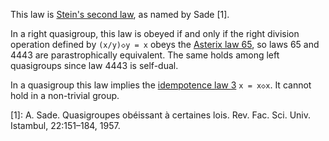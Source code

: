 This law is [Stein's second law](http://arxiv.org/abs/1509.00796), as named by Sade [1].

In a right quasigroup, this law is obeyed if and only if the right division operation defined by `(x/y)◇y = x` obeys the [Asterix law 65](https://teorth.github.io/equational_theories/implications/?65), so laws 65 and 4443 are parastrophically equivalent.  The same holds among left quasigroups since law 4443 is self-dual.

In a quasigroup this law implies the [idempotence law 3](https://teorth.github.io/equational_theories/implications/?3) `x = x◇x`.  It cannot hold in a non-trivial group.

[1]: A. Sade. Quasigroupes obéissant à certaines lois. Rev. Fac. Sci. Univ. Istambul, 22:151–184, 1957.
